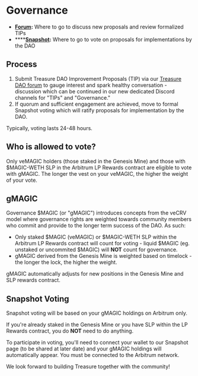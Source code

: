 # Governance

* [**Forum**](https://treasuredao.freeflarum.com)**:** Where to go to discuss new proposals and review formalized TIPs
* \*\*\*\*[**Snapshot**](https://snapshot.org/#/treasuredao.eth)**:** Where to go to vote on proposals for implementations by the DAO

## **Process**

1. Submit Treasure DAO Improvement Proposals (TIP) via our [Treasure DAO forum](https://treasuredao.freeflarum.com/t/general) to gauge interest and spark healthy conversation - discussion which can be continued in our new dedicated Discord channels for "TIPs" and "Governance."
2. If quorum and sufficient engagement are achieved, move to formal Snapshot voting which will ratify proposals for implementation by the DAO.

Typically, voting lasts 24-48 hours.

## Who is allowed to vote?

Only veMAGIC holders (those staked in the Genesis Mine) and those with $MAGIC-WETH SLP in the Arbitrum LP Rewards contract are eligible to vote with gMAGIC. The longer the vest on your veMAGIC, the higher the weight of your vote.

## **gMAGIC**

Governance $MAGIC (or "gMAGIC") introduces concepts from the veCRV model where governance rights are weighted towards community members who commit and provide to the longer term success of the DAO. As such:

* Only staked $MAGIC (veMAGIC) or $MAGIC-WETH SLP within the Arbitrum LP Rewards contract will count for voting - liquid $MAGIC (eg. unstaked or uncommited $MAGIC) will **NOT** count for governance.
* gMAGIC derived from the Genesis Mine is weighted based on timelock - the longer the lock, the higher the weight.

gMAGIC automatically adjusts for new positions in the Genesis Mine and SLP rewards contract.

## **Snapshot Voting**

Snapshot voting will be based on your gMAGIC holdings on Arbitrum only.

If you're already staked in the Genesis Mine or you have SLP within the LP Rewards contract, you do **NOT** need to do anything.&#x20;

To participate in voting, you'll need to connect your wallet to our Snapshot page (to be shared at later date) and your gMAGIC holdings will automatically appear. You must be connected to the Arbitrum network.

We look forward to building Treasure together with the community!
